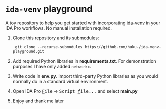 # `ida-venv` playground

A toy repository to help you get started with incorporating [ida-venv](https://github.com/Skwteinopteros/ida-venv)
in your IDA Pro workflows. No manual installation required.

1. Clone this repository and its submodules:

        git clone --recurse-submodules https://github.com/huku-/ida-venv-playground.git

2. Add required Python libraries in **requirements.txt**. For demonstration
   purposes I have only added `networkx`.

3. Write code in **env.py**. Import third-party Python libraries as you would
   normally do in a standard virtual environment.

4. Open IDA Pro <tt><u>F</u>ile</tt> &rarr; <tt>Script <u>f</u>ile...</tt> and select **main.py**

5. Enjoy and thank me later
